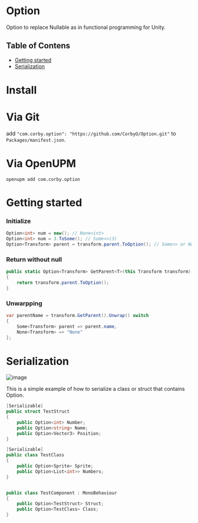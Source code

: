 # Option
Option to replace Nullable as in functional programming for Unity.

## Table of Contens

- [Getting started](#getting-started)
- [Serialization](#serialization)

# Install
# Via Git
add `"com.corby.option": "https://github.com/CorbyO/Option.git"` to `Packages/manifest.json`.
# Via OpenUPM
```
openupm add com.corby.option
```

# Getting started

### Initialize
```csharp
Option<int> num = new(); // None<int>
Option<int> num = 3.ToSome(); // Some<>(3)
Option<Transform> parent = transform.parent.ToOption(); // Some<> or None 
```

### Return without null
```csharp
public static Option<Transform> GetParent<T>(this Transform transform)
{
    return transform.parent.ToOption();
}
```

### Unwarpping
```csharp
var parentName = transform.GetParent().Unwrap() switch
{
    Some<Transform> parent => parent.name,
    None<Transform> => "None"
};
```



# Serialization
![image](https://github.com/CorbyO/Option/assets/17669733/6be717ce-b181-4b86-9238-a5d00fa900b4)

This is a simple example of how to serialize a class or struct that contains Option.

```csharp
[Serializable]
public struct TestStruct
{
    public Option<int> Number;
    public Option<string> Name;
    public Option<Vector3> Position;
}

[Serializable]
public class TestClass
{
    public Option<Sprite> Sprite;
    public Option<List<int>> Numbers;
}


public class TestComponent : MonoBehaviour
{
    public Option<TestStruct> Struct;
    public Option<TestClass> Class;
}
```
